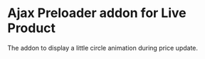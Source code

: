 # Ajax Preloader addon for Live Product

The addon to display a little circle animation during price update.

